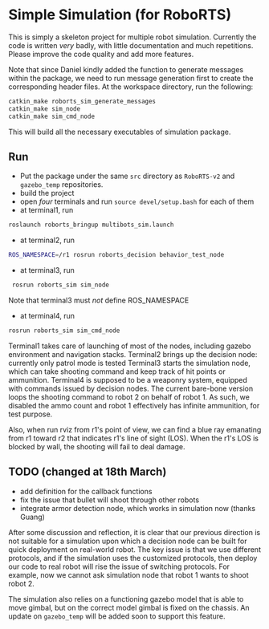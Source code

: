 # Simple Simulation (for RoboRTS)
This is simply a skeleton project for multiple robot simulation. 
Currently the code is written *very* badly, with little documentation and much repetitions. 
Please improve the code quality and add more features.

Note that since Daniel kindly added the function to generate messages within the package, we need to run message generation first to create the corresponding header files.
At the workspace directory, run the following:
```bash
catkin_make roborts_sim_generate_messages
catkin_make sim_node
catkin_make sim_cmd_node
```
This will build all the necessary executables of simulation package.
## Run
* Put the package under the same `src` directory as `RoboRTS-v2` and `gazebo_temp` repositories.
* build the project
* open *four* terminals and run `source devel/setup.bash` for each of them
* at terminal1, run
```bash
roslaunch roborts_bringup multibots_sim.launch
```
* at terminal2, run
```bash
ROS_NAMESPACE=/r1 rosrun roborts_decision behavior_test_node
```
* at terminal3, run
```bash
 rosrun roborts_sim sim_node 
```
Note that terminal3 must *not* define ROS_NAMESPACE
* at terminal4, run
```bash
rosrun roborts_sim sim_cmd_node
```

Terminal1 takes care of launching of most of the nodes, including gazebo environment and navigation stacks.
Terminal2 brings up the decision node: currently only patrol mode is tested
Terminal3 starts the simulation node, which can take shooting command and keep track of hit points or ammunition. 
Terminal4 is supposed to be a weaponry system, equipped with commands issued by decision nodes. The current bare-bone version loops the shooting command to robot 2 on behalf of robot 1. As such, we disabled the ammo count and robot 1 effectively has infinite ammunition, for test purpose.

Also, when run rviz from r1's point of view, we can find a blue ray emanating from r1 toward r2 that indicates r1's line of sight (LOS).
When the r1's LOS is blocked by wall, the shooting will fail to deal damage.

## TODO (changed at 18th March)
* add definition for the callback functions
* fix the issue that bullet will shoot through other robots
* integrate armor detection node, which works in simulation now (thanks Guang)

After some discussion and reflection, it is clear that our previous direction is not suitable for a simulation 
upon which a decision node can be built for quick deployment on real-world robot.
The key issue is that we use different protocols, and if the simulation uses the customized protocols, then deploy our code 
to real robot will rise the issue of switching protocols.
For example, now we cannot ask simulation node that robot 1 wants to shoot robot 2.

The simulation also relies on a functioning gazebo model that is able to move gimbal, but on the correct model gimbal is
fixed on the chassis. 
An update on `gazebo_temp` will be added soon to support this feature.

